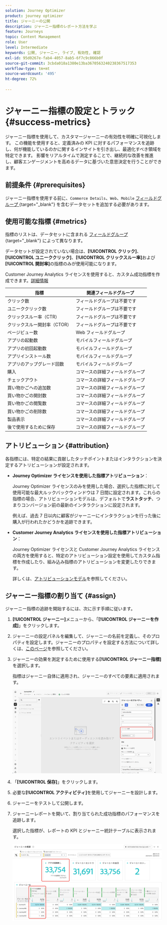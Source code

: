 ```yaml
---
solution: Journey Optimizer
product: journey optimizer
title: ジャーニーの公開
description: ジャーニー指標のレポート方法を学ぶ
feature: Journeys
topic: Content Management
role: User
level: Intermediate
keywords: 公開, ジャーニー, ライブ, 有効性, 確認
exl-id: 95d0267e-fab4-4057-8ab5-6f7c9c866b0f
source-git-commit: 3cbda018a1380e13ba3670563240238367517353
workflow-type: tm+mt
source-wordcount: '495'
ht-degree: 72%

---
```


# ジャーニー指標の設定とトラック {#success-metrics}

ジャーニー指標を使用して、カスタマージャーニーの有効性を明確に可視化します。 この機能を使用すると、定義済みの KPI に対するパフォーマンスを追跡し、何が機能しているのかに関するインサイトを引き出し、最適化すべき領域を特定できます。 影響をリアルタイムで測定することで、継続的な改善を推進し、顧客エンゲージメントを高めるデータに基づいた意思決定を行うことができます。

## 前提条件 {#prerequisites}

ジャーニー指標を使用する前に、`Commerce Details`、`Web`、`Mobile` [ フィールドグループ ](https://experienceleague.adobe.com/docs/experience-platform/xdm/tutorials/create-schema-ui.html?lang=ja#field-group){target="_blank"} を含むデータセットを追加する必要があります。

## 使用可能な指標 {#metrics}

指標のリストは、データセットに含まれる [ フィールドグループ ](https://experienceleague.adobe.com/docs/experience-platform/xdm/tutorials/create-schema-ui.html?lang=ja#field-group){target="_blank"} によって異なります。

データセットが設定されていない場合は、**[!UICONTROL クリック]**、**[!UICONTROL ユニーククリック]**、**[!UICONTROL クリックスルー率]**&#x200B;および&#x200B;**[!UICONTROL 開封率]**&#x200B;の指標のみが使用可能になります。

Customer Journey Analytics ライセンスを使用すると、カスタム成功指標を作成できます。[詳細情報](https://experienceleague.adobe.com/ja/docs/analytics-platform/using/cja-components/cja-calcmetrics/cm-workflow/participation-metric)


| 指標 | 関連フィールドグループ |
|-|-|
| クリック数 | フィールドグループは不要です |
| ユニーククリック数 | フィールドグループは不要です |
| クリックスルー率（CTR） | フィールドグループは不要です |
| クリックスルー開封率（CTOR） | フィールドグループは不要です |
| ページビュー数 | Web フィールドグループ |
| アプリの起動数 | モバイルフィールドグループ |
| アプリの初回起動数 | モバイルフィールドグループ |
| アプリインストール数 | モバイルフィールドグループ |
| アプリのアップグレード回数 | モバイルフィールドグループ |
| 購入 | コマースの詳細フィールドグループ |
| チェックアウト | コマースの詳細フィールドグループ |
| 買い物かごへの追加数 | コマースの詳細フィールドグループ |
| 買い物かごの開封数 | コマースの詳細フィールドグループ |
| 買い物かごの閲覧数 | コマースの詳細フィールドグループ |
| 買い物かごの削除数 | コマースの詳細フィールドグループ |
| 製品表示 | コマースの詳細フィールドグループ |
| 後で使用するために保存 | コマースの詳細フィールドグループ |

## アトリビューション {#attribution}

各指標には、特定の結果に貢献したタッチポイントまたはインタラクションを決定するアトリビューションが設定されます。

* **Journey Optimizer ライセンスを使用した指標アトリビューション**：

  Journey Optimizer ライセンスのみを使用した場合、選択した指標に対して使用可能な最大ルックバックウィンドウは 7 日間に設定されます。これらの指標の場合、アトリビューションモデルは、デフォルトで&#x200B;**ラストタッチ**、つまりコンバージョン前の最新のインタラクションに設定されます。

  例えば、過去 7 日以内に顧客がジャーニーにインタラクションを行った後に購入が行われたかどうかを追跡できます。

* **Customer Journey Analytics ライセンスを使用した指標アトリビューション**：

  Journey Optimizer ライセンスと Customer Journey Analytics ライセンスの両方を使用すると、特定のアトリビューション設定を使用してカスタム指標を作成したり、組み込み指標のアトリビューションを変更したりできます。

  詳しくは、[アトリビューションモデル](https://experienceleague.adobe.com/ja/docs/analytics-platform/using/cja-dataviews/component-settings/attribution#attribution-models)を参照してください。

## ジャーニー指標の割り当て {#assign}

ジャーニー指標の追跡を開始するには、次に示す手順に従います。

1. **[!UICONTROL ジャーニー]**&#x200B;メニューから、「**[!UICONTROL ジャーニーを作成]**」をクリックします。

1. ジャーニーの設定パネルを編集して、ジャーニーの名前を定義し、そのプロパティを設定します。ジャーニーのプロパティを設定する方法について詳しくは、[このページ](../building-journeys/journey-properties.md)を参照してください。

1. ジャーニーの効果を測定するために使用する&#x200B;**[!UICONTROL ジャーニー指標]**&#x200B;を選択します。

   指標はジャーニー自体に適用され、ジャーニーのすべての要素に適用されます。

   ![](assets/success_metric.png)

1. 「**[!UICONTROL 保存]**」をクリックします。

1. 必要な&#x200B;**[!UICONTROL アクティビティ]**&#x200B;を使用してジャーニーを設計します。

1. ジャーニーをテストして公開します。

1. ジャーニーレポートを開いて、割り当てられた成功指標のパフォーマンスを追跡します。

   選択した指標が、レポートの KPI とジャーニー統計テーブルに表示されます。

   ![](assets/success_metric_2.png)
